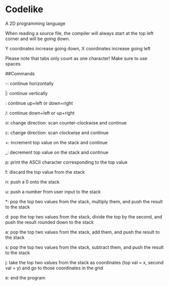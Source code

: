 # Codelike
A 2D programming language

When reading a source file, the compiler will always start at the top left corner and will be going down.

Y coordinates increase going down, X coordinates increase going left

Please note that tabs only count as one character! Make sure to use spaces.

##Commands

-: continue horizontally

|: continue vertically

\: continue up+left or down+right

/: continue down+left or up+right

o: change direction: scan counter-clockwise and continue

c: change direction: scan clockwise and continue

+: increment top value on the stack and continue

_: decrement top value on the stack and continue

p: print the ASCII character corresponding to the top value

f: discard the top value from the stack

n: push a 0 onto the stack

u: push a number from user input to the stack

*: pop the top two values from the stack, multiply them, and push the result to the stack

d: pop the top two values from the stack, divide the top by the second, and push the result rounded down to the stack

a: pop the top two values from the stack, add them, and push the result to the stack

s: pop the top two values from the stack, subtract them, and push the result to the stack

j: take the top two values from the stack as coordinates (top val = x, second val = y) and go to those coordinates in the grid

e: end the program
